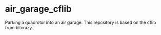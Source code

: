 # air_garage_cflib
Parking a quadrotor into an air garage. This repository is based on the cflib from bitcrazy.
